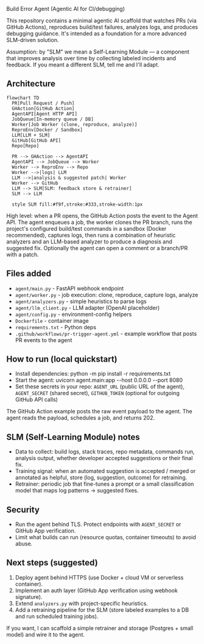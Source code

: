 ﻿Build Error Agent (Agentic AI for CI/debugging)

This repository contains a minimal agentic AI scaffold that watches PRs (via GitHub Actions), reproduces build/test failures, analyzes logs, and produces debugging guidance. It's intended as a foundation for a more advanced SLM-driven solution.

Assumption: by "SLM" we mean a Self-Learning Module — a component that improves analysis over time by collecting labeled incidents and feedback. If you meant a different SLM, tell me and I'll adapt.

## Architecture

```mermaid
flowchart TD
  PR[Pull Request / Push]
  GHAction[GitHub Action]
  AgentAPI[Agent HTTP API]
  JobQueue[In-memory queue / DB]
  Worker[Job Worker (clone, reproduce, analyze)]
  ReproEnv[Docker / Sandbox]
  LLM[LLM + SLM]
  GitHub[GitHub API]
  Repo[Repo]

  PR --> GHAction --> AgentAPI
  AgentAPI --> JobQueue --> Worker
  Worker --> ReproEnv --> Repo
  Worker -->|logs| LLM
  LLM -->|analysis & suggested patch| Worker
  Worker --> GitHub
  LLM --> SLM[SLM: feedback store & retrainer]
  SLM --> LLM

  style SLM fill:#f9f,stroke:#333,stroke-width:1px
```

High level: when a PR opens, the GitHub Action posts the event to the Agent API. The agent enqueues a job, the worker clones the PR branch, runs the project's configured build/test commands in a sandbox (Docker recommended), captures logs, then runs a combination of heuristic analyzers and an LLM-based analyzer to produce a diagnosis and suggested fix. Optionally the agent can open a comment or a branch/PR with a patch.

## Files added
- `agent/main.py` - FastAPI webhook endpoint
- `agent/worker.py` - job execution: clone, reproduce, capture logs, analyze
- `agent/analyzers.py` - simple heuristics to parse logs
- `agent/llm_client.py` - LLM adapter (OpenAI placeholder)
- `agent/config.py` - environment-config helpers
- `Dockerfile` - container image
- `requirements.txt` - Python deps
- `.github/workflows/pr-trigger-agent.yml` - example workflow that posts PR events to the agent

## How to run (local quickstart)

- Install dependencies: python -m pip install -r requirements.txt
- Start the agent: uvicorn agent.main:app --host 0.0.0.0 --port 8080
- Set these secrets in your repo: `AGENT_URL` (public URL of the agent), `AGENT_SECRET` (shared secret), `GITHUB_TOKEN` (optional for outgoing GitHub API calls)

The GitHub Action example posts the raw event payload to the agent. The agent reads the payload, schedules a job, and returns 202.

## SLM (Self-Learning Module) notes

- Data to collect: build logs, stack traces, repo metadata, commands run, analysis output, whether developer accepted suggestions or their final fix.
- Training signal: when an automated suggestion is accepted / merged or annotated as helpful, store (log, suggestion, outcome) for retraining.
- Retrainer: periodic job that fine-tunes a prompt or a small classification model that maps log patterns -> suggested fixes.

## Security
- Run the agent behind TLS. Protect endpoints with `AGENT_SECRET` or GitHub App verification.
- Limit what builds can run (resource quotas, container timeouts) to avoid abuse.

## Next steps (suggested)

1. Deploy agent behind HTTPS (use Docker + cloud VM or serverless container).
2. Implement an auth layer (GitHub App verification using webhook signature).
3. Extend `analyzers.py` with project-specific heuristics.
4. Add a retraining pipeline for the SLM (store labeled examples to a DB and run scheduled training jobs).

If you want, I can scaffold a simple retrainer and storage (Postgres + small model) and wire it to the agent.

